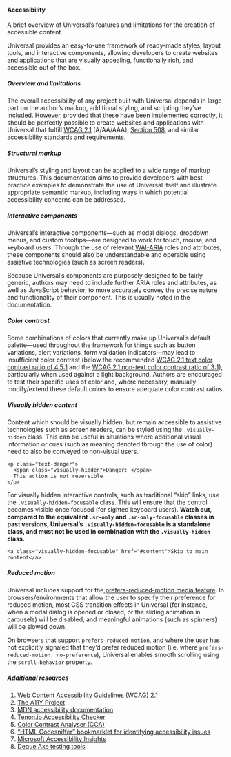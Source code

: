#### Accessibility

A brief overview of Universal’s features and limitations for the creation of accessible content.

Universal provides an easy-to-use framework of ready-made styles, layout tools, and interactive components, allowing developers to create websites and applications that are visually appealing, functionally rich, and accessible out of the box.

##### Overview and limitations

The overall accessibility of any project built with Universal depends in large part on the author’s markup, additional styling, and scripting they’ve included. However, provided that these have been implemented correctly, it should be perfectly possible to create websites and applications with Universal that fulfill [WCAG 2.1]() (A/AA/AAA), [Section 508](), and similar accessibility standards and requirements.

##### Structural markup

Universal’s styling and layout can be applied to a wide range of markup structures. This documentation aims to provide developers with best practice examples to demonstrate the use of Universal itself and illustrate appropriate semantic markup, including ways in which potential accessibility concerns can be addressed.

##### Interactive components

Universal’s interactive components—such as modal dialogs, dropdown menus, and custom tooltips—are designed to work for touch, mouse, and keyboard users. Through the use of relevant [WAI-ARIA]() roles and attributes, these components should also be understandable and operable using assistive technologies (such as screen readers).

Because Universal’s components are purposely designed to be fairly generic, authors may need to include further ARIA roles and attributes, as well as JavaScript behavior, to more accurately convey the precise nature and functionality of their component. This is usually noted in the documentation.

##### Color contrast

Some combinations of colors that currently make up Universal’s default palette—used throughout the framework for things such as button variations, alert variations, form validation indicators—may lead to insufficient color contrast (below the recommended [WCAG 2.1 text color contrast ratio of 4.5:1]() and the [WCAG 2.1 non-text color contrast ratio of 3:1]()), particularly when used against a light background. Authors are encouraged to test their specific uses of color and, where necessary, manually modify/extend these default colors to ensure adequate color contrast ratios.

##### Visually hidden content

Content which should be visually hidden, but remain accessible to assistive technologies such as screen readers, can be styled using the `.visually-hidden` class. This can be useful in situations where additional visual information or cues (such as meaning denoted through the use of color) need to also be conveyed to non-visual users.
```
<p class="text-danger">
  <span class="visually-hidden">Danger: </span>
  This action is not reversible
</p>
```

For visually hidden interactive controls, such as traditional “skip” links, use the `.visually-hidden-focusable` class. This will ensure that the control becomes visible once focused (for sighted keyboard users). **Watch out, compared to the equivalent `.sr-only` and `.sr-only-focusable` classes in past versions, Universal’s `.visually-hidden-focusable` is a standalone class, and must not be used in combination with the `.visually-hidden` class.**

```
<a class="visually-hidden-focusable" href="#content">Skip to main content</a>
```

##### Reduced motion

Universal includes support for the[ prefers-reduced-motion media feature](). In browsers/environments that allow the user to specify their preference for reduced motion, most CSS transition effects in Universal (for instance, when a modal dialog is opened or closed, or the sliding animation in carousels) will be disabled, and meaningful animations (such as spinners) will be slowed down.

On browsers that support `prefers-reduced-motion`, and where the user has not explicitly signaled that they’d prefer reduced motion (i.e. where `prefers-reduced-motion: no-preference`), Universal enables smooth scrolling using the `scroll-behavior` property.

##### Additional resources

1. [Web Content Accessibility Guidelines (WCAG) 2.1]()
2. [The A11Y Project]()
3. [MDN accessibility documentation]()
4. [Tenon.io Accessibility Checker]()
5. [Color Contrast Analyser (CCA)]()
6. [“HTML Codesniffer” bookmarklet for identifying accessibility issues]()
7. [Microsoft Accessibility Insights]()
8. [Deque Axe testing tools]()